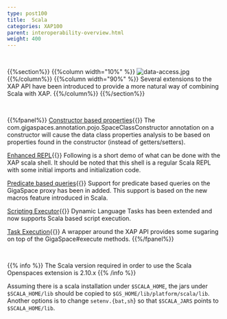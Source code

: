 ```yaml
---
type: post100
title:  Scala
categories: XAP100
parent: interoperability-overview.html
weight: 400
---
```


<br>

{{%section%}}
{{%column width="10%" %}}
![data-access.jpg](/attachment_files/subject/scala.jpeg)
{{%/column%}}
{{%column width="90%" %}}
Several extensions to the XAP API have been introduced to provide a more natural way of combining Scala with XAP.
{{%/column%}}
{{%/section%}}

<br>

{{%fpanel%}}
[Constructor based properties](./scala-constructor-based-properties.html){{<wbr>}}
The com.gigaspaces.annotation.pojo.SpaceClassConstructor annotation on a constructor will cause the data class properties analysis to be based on properties found in the constructor (instead of getters/setters).

[Enhanced REPL](./scala-enhanced-repl.html){{<wbr>}}
Following is a short demo of what can be done with the XAP scala shell. It should be noted that this shell is a regular Scala REPL with some initial imports and initialization code.

[Predicate based queries](./scala-predicate-based-queries.html){{<wbr>}}
Support for predicate based queries on the GigaSpace proxy has been in added. This support is based on the new macros feature introduced in Scala.

[Scripting Executor](./scala-scripting-executor.html){{<wbr>}}
Dynamic Language Tasks has been extended and now supports Scala based script execution.

[Task Execution](./scala-task-execution.html){{<wbr>}}
A wrapper around the XAP API provides some sugaring on top of the GigaSpace#execute methods.
{{%/fpanel%}}

<br>

{{% info %}}
The Scala version required in order to use the Scala Openspaces extension is 2.10.x
{{% /info %}}

Assuming there is a scala installation under `$SCALA_HOME`, the jars under `$SCALA_HOME/lib` should be copied to `$GS_HOME/lib/platform/scala/lib`.
Another options is to change `setenv.{bat,sh`} so that `$SCALA_JARS` points to `$SCALA_HOME/lib`.
